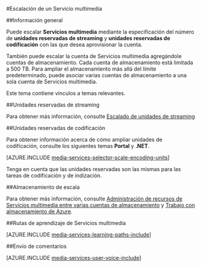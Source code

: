<properties 
	pageTitle="Escalación de un Servicio multimedia" 
	description="Aprenda a escalar Servicios multimedia mediante la especificación del número de unidades reservadas de streaming a petición y unidades reservadas de codificación con las que desea aprovisionar la cuenta." 
	services="media-services" 
	documentationCenter="" 
	authors="juliako" 
	manager="dwrede" 
	editor=""/>

<tags 
	ms.service="media-services" 
	ms.workload="media" 
	ms.tgt_pltfrm="na" 
	ms.devlang="na" 
	ms.topic="article" 
 	ms.date="02/03/2016"  
	ms.author="juliako"/>


#Escalación de un Servicio multimedia  

##Información general

Puede escalar **Servicios multimedia** mediante la especificación del número de **unidades reservadas de streaming** y **unidades reservadas de codificación** con las que desea aprovisionar la cuenta.

También puede escalar la cuenta de Servicios multimedia agregándole cuentas de almacenamiento. Cada cuenta de almacenamiento está limitada a 500 TB. Para ampliar el almacenamiento más allá del límite predeterminado, puede asociar varias cuentas de almacenamiento a una sola cuenta de Servicios multimedia.

Este tema contiene vínculos a temas relevantes.

##<a id="streaming_endpoins"></a>Unidades reservadas de streaming

Para obtener más información, consulte [Escalado de unidades de streaming](media-services-manage-origins.md#scale_streaming_endpoints)

##<a id="encoding_reserved_units"></a>Unidades reservadas de codificación

Para obtener información acerca de cómo ampliar unidades de codificación, consulte los siguientes temas **Portal** y **.NET**.

[AZURE.INCLUDE [media-services-selector-scale-encoding-units](../../includes/media-services-selector-scale-encoding-units.md)]

Tenga en cuenta que las unidades reservadas son las mismas para las tareas de codificación y de indización.

##<a id="storage"></a>Almacenamiento de escala

Para obtener más información, consulte [Administración de recursos de Servicios multimedia entre varias cuentas de almacenamiento](https://msdn.microsoft.com/library/azure/dn271889.aspx) y [Trabajo con almacenamiento de Azure](https://msdn.microsoft.com/library/azure/dn767951.aspx).

##Rutas de aprendizaje de Servicios multimedia

[AZURE.INCLUDE [media-services-learning-paths-include](../../includes/media-services-learning-paths-include.md)]

##Envío de comentarios

[AZURE.INCLUDE [media-services-user-voice-include](../../includes/media-services-user-voice-include.md)]

<!---HONumber=AcomDC_0211_2016-->